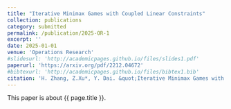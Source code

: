 ```yaml
---
title: "Iterative Minimax Games with Coupled Linear Constraints"
collection: publications
category: submitted
permalink: /publication/2025-OR-1
excerpt: ''
date: 2025-01-01
venue: 'Operations Research'
#slidesurl: 'http://academicpages.github.io/files/slides1.pdf'
paperurl: 'https://arxiv.org/pdf/2212.04672'
#bibtexurl: 'http://academicpages.github.io/files/bibtex1.bib'
citation: 'H. Zhang, Z.Xu*, Y. Dai. &quot;Iterative Minimax Games with Coupled Linear Constraints.&quot; <i>Operations Research</i>. submitted. (2025). arXiv:2212.04672'
---
```

This paper is about {{ page.title }}.

